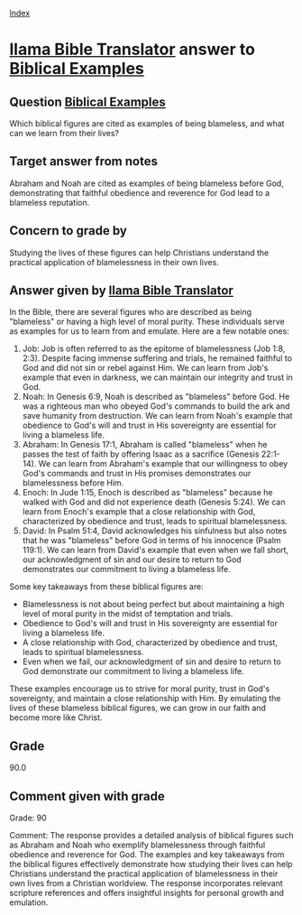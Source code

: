 
[Index](../../index.md)
# [llama Bible Translator](../../answering_models/llama_Bible_Translator.md) answer to [Biblical Examples](../../questions/Biblical_Examples.md)

## Question [Biblical Examples](../../questions/Biblical_Examples.md)
Which biblical figures are cited as examples of being blameless, and what can we learn from their lives?

## Target answer from notes
Abraham and Noah are cited as examples of being blameless before God, demonstrating that faithful obedience and reverence for God lead to a blameless reputation.

## Concern to grade by
Studying the lives of these figures can help Christians understand the practical application of blamelessness in their own lives.

## Answer given by [llama Bible Translator](../../answering_models/llama_Bible_Translator.md)
In the Bible, there are several figures who are described as being "blameless" or having a high level of moral purity. These individuals serve as examples for us to learn from and emulate. Here are a few notable ones:

1. Job: Job is often referred to as the epitome of blamelessness (Job 1:8, 2:3). Despite facing immense suffering and trials, he remained faithful to God and did not sin or rebel against Him. We can learn from Job's example that even in darkness, we can maintain our integrity and trust in God.
2. Noah: In Genesis 6:9, Noah is described as "blameless" before God. He was a righteous man who obeyed God's commands to build the ark and save humanity from destruction. We can learn from Noah's example that obedience to God's will and trust in His sovereignty are essential for living a blameless life.
3. Abraham: In Genesis 17:1, Abraham is called "blameless" when he passes the test of faith by offering Isaac as a sacrifice (Genesis 22:1-14). We can learn from Abraham's example that our willingness to obey God's commands and trust in His promises demonstrates our blamelessness before Him.
4. Enoch: In Jude 1:15, Enoch is described as "blameless" because he walked with God and did not experience death (Genesis 5:24). We can learn from Enoch's example that a close relationship with God, characterized by obedience and trust, leads to spiritual blamelessness.
5. David: In Psalm 51:4, David acknowledges his sinfulness but also notes that he was "blameless" before God in terms of his innocence (Psalm 119:1). We can learn from David's example that even when we fall short, our acknowledgment of sin and our desire to return to God demonstrates our commitment to living a blameless life.

Some key takeaways from these biblical figures are:

* Blamelessness is not about being perfect but about maintaining a high level of moral purity in the midst of temptation and trials.
* Obedience to God's will and trust in His sovereignty are essential for living a blameless life.
* A close relationship with God, characterized by obedience and trust, leads to spiritual blamelessness.
* Even when we fail, our acknowledgment of sin and desire to return to God demonstrate our commitment to living a blameless life.

These examples encourage us to strive for moral purity, trust in God's sovereignty, and maintain a close relationship with Him. By emulating the lives of these blameless biblical figures, we can grow in our faith and become more like Christ.

## Grade
90.0

## Comment given with grade
Grade: 90

Comment: The response provides a detailed analysis of biblical figures such as Abraham and Noah who exemplify blamelessness through faithful obedience and reverence for God. The examples and key takeaways from the biblical figures effectively demonstrate how studying their lives can help Christians understand the practical application of blamelessness in their own lives from a Christian worldview. The response incorporates relevant scripture references and offers insightful insights for personal growth and emulation.
